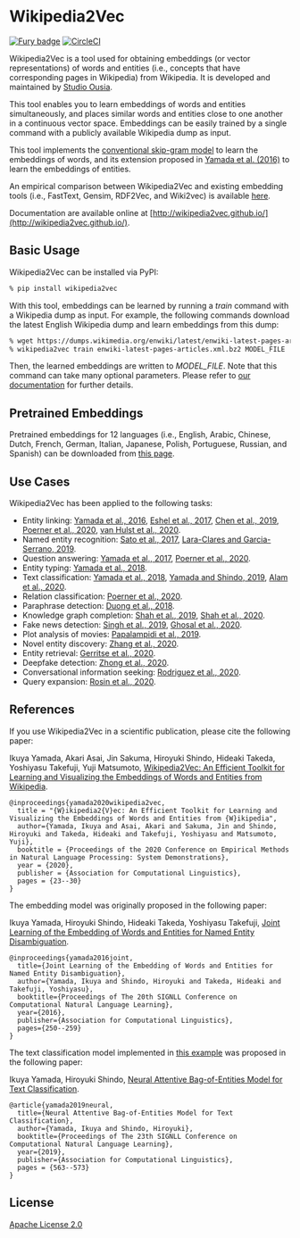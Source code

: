 Wikipedia2Vec
=============

[![Fury badge](https://badge.fury.io/py/wikipedia2vec.png)](http://badge.fury.io/py/wikipedia2vec)
[![CircleCI](https://circleci.com/gh/wikipedia2vec/wikipedia2vec.svg?style=svg)](https://circleci.com/gh/wikipedia2vec/wikipedia2vec)

Wikipedia2Vec is a tool used for obtaining embeddings (or vector representations) of words and entities (i.e., concepts that have corresponding pages in Wikipedia) from Wikipedia.
It is developed and maintained by [Studio Ousia](http://www.ousia.jp).

This tool enables you to learn embeddings of words and entities simultaneously, and places similar words and entities close to one another in a continuous vector space.
Embeddings can be easily trained by a single command with a publicly available Wikipedia dump as input.

This tool implements the [conventional skip-gram model](https://en.wikipedia.org/wiki/Word2vec) to learn the embeddings of words, and its extension proposed in [Yamada et al. (2016)](https://arxiv.org/abs/1601.01343) to learn the embeddings of entities.

An empirical comparison between Wikipedia2Vec and existing embedding tools (i.e., FastText, Gensim, RDF2Vec, and Wiki2vec) is available [here](https://arxiv.org/abs/1812.06280).

Documentation  are available online at [http://wikipedia2vec.github.io/](http://wikipedia2vec.github.io/).

## Basic Usage

Wikipedia2Vec can be installed via PyPI:

```bash
% pip install wikipedia2vec
```

With this tool, embeddings can be learned by running a *train* command with a Wikipedia dump as input.
For example, the following commands download the latest English Wikipedia dump and learn embeddings from this dump:

```bash
% wget https://dumps.wikimedia.org/enwiki/latest/enwiki-latest-pages-articles.xml.bz2
% wikipedia2vec train enwiki-latest-pages-articles.xml.bz2 MODEL_FILE
```

Then, the learned embeddings are written to *MODEL\_FILE*.
Note that this command can take many optional parameters.
Please refer to [our documentation](https://wikipedia2vec.github.io/wikipedia2vec/commands/) for further details.

## Pretrained Embeddings

Pretrained embeddings for 12 languages (i.e., English, Arabic, Chinese, Dutch, French, German, Italian, Japanese, Polish, Portuguese, Russian, and Spanish) can be downloaded from [this page](https://wikipedia2vec.github.io/wikipedia2vec/pretrained/).

## Use Cases

Wikipedia2Vec has been applied to the following tasks:

* Entity linking: [Yamada et al., 2016](https://arxiv.org/abs/1601.01343), [Eshel et al., 2017](https://arxiv.org/abs/1706.09147), [Chen et al., 2019](https://arxiv.org/abs/1911.03834), [Poerner et al., 2020](https://arxiv.org/abs/1911.03681), [van Hulst et al., 2020](https://arxiv.org/abs/2006.01969).
* Named entity recognition: [Sato et al., 2017](http://www.aclweb.org/anthology/I17-2017), [Lara-Clares and Garcia-Serrano, 2019](http://ceur-ws.org/Vol-2421/eHealth-KD_paper_6.pdf).
* Question answering: [Yamada et al., 2017](https://arxiv.org/abs/1803.08652), [Poerner et al., 2020](https://arxiv.org/abs/1911.03681).
* Entity typing: [Yamada et al., 2018](https://arxiv.org/abs/1806.02960).
* Text classification: [Yamada et al., 2018](https://arxiv.org/abs/1806.02960), [Yamada and Shindo, 2019](https://arxiv.org/abs/1909.01259), [Alam et al., 2020](https://link.springer.com/chapter/10.1007/978-3-030-61244-3_9).
* Relation classification: [Poerner et al., 2020](https://arxiv.org/abs/1911.03681).
* Paraphrase detection: [Duong et al., 2018](https://ieeexplore.ieee.org/abstract/document/8606845).
* Knowledge graph completion: [Shah et al., 2019](https://aaai.org/ojs/index.php/AAAI/article/view/4162), [Shah et al., 2020](https://www.aclweb.org/anthology/2020.textgraphs-1.9/).
* Fake news detection: [Singh et al., 2019](https://arxiv.org/abs/1906.11126), [Ghosal et al., 2020](https://arxiv.org/abs/2010.10836).
* Plot analysis of movies: [Papalampidi et al., 2019](https://arxiv.org/abs/1908.10328).
* Novel entity discovery: [Zhang et al., 2020](https://arxiv.org/abs/2002.00206).
* Entity retrieval: [Gerritse et al., 2020](https://link.springer.com/chapter/10.1007%2F978-3-030-45439-5_7).
* Deepfake detection: [Zhong et al., 2020](https://arxiv.org/abs/2010.07475).
* Conversational information seeking: [Rodriguez et al., 2020](https://arxiv.org/abs/2005.00172).
* Query expansion: [Rosin et al., 2020](https://arxiv.org/abs/2012.12065).

## References

If you use Wikipedia2Vec in a scientific publication, please cite the following paper:

Ikuya Yamada, Akari Asai, Jin Sakuma, Hiroyuki Shindo, Hideaki Takeda, Yoshiyasu Takefuji, Yuji Matsumoto, [Wikipedia2Vec: An Efficient Toolkit for Learning and Visualizing the Embeddings of Words and Entities from Wikipedia](https://arxiv.org/abs/1812.06280).

```
@inproceedings{yamada2020wikipedia2vec,
  title = "{W}ikipedia2{V}ec: An Efficient Toolkit for Learning and Visualizing the Embeddings of Words and Entities from {W}ikipedia",
  author={Yamada, Ikuya and Asai, Akari and Sakuma, Jin and Shindo, Hiroyuki and Takeda, Hideaki and Takefuji, Yoshiyasu and Matsumoto, Yuji},
  booktitle = {Proceedings of the 2020 Conference on Empirical Methods in Natural Language Processing: System Demonstrations},
  year = {2020},
  publisher = {Association for Computational Linguistics},
  pages = {23--30}
}
```

The embedding model was originally proposed in the following paper:

Ikuya Yamada, Hiroyuki Shindo, Hideaki Takeda, Yoshiyasu Takefuji, [Joint Learning of the Embedding of Words and Entities for Named Entity Disambiguation](https://arxiv.org/abs/1601.01343).

```
@inproceedings{yamada2016joint,
  title={Joint Learning of the Embedding of Words and Entities for Named Entity Disambiguation},
  author={Yamada, Ikuya and Shindo, Hiroyuki and Takeda, Hideaki and Takefuji, Yoshiyasu},
  booktitle={Proceedings of The 20th SIGNLL Conference on Computational Natural Language Learning},
  year={2016},
  publisher={Association for Computational Linguistics},
  pages={250--259}
}
```

The text classification model implemented in [this example](https://github.com/wikipedia2vec/wikipedia2vec/tree/master/examples/text_classification) was proposed in the following paper:

Ikuya Yamada, Hiroyuki Shindo, [Neural Attentive Bag-of-Entities Model for Text Classification](https://arxiv.org/abs/1909.01259).

```
@article{yamada2019neural,
  title={Neural Attentive Bag-of-Entities Model for Text Classification},
  author={Yamada, Ikuya and Shindo, Hiroyuki},
  booktitle={Proceedings of The 23th SIGNLL Conference on Computational Natural Language Learning},
  year={2019},
  publisher={Association for Computational Linguistics},
  pages = {563--573}
}
```

## License

[Apache License 2.0](http://www.apache.org/licenses/LICENSE-2.0)
